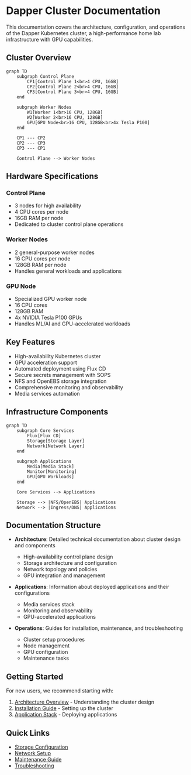 # Dapper Cluster Documentation

This documentation covers the architecture, configuration, and operations of the Dapper Kubernetes cluster, a high-performance home lab infrastructure with GPU capabilities.

## Cluster Overview

```mermaid
graph TD
    subgraph Control Plane
        CP1[Control Plane 1<br>4 CPU, 16GB]
        CP2[Control Plane 2<br>4 CPU, 16GB]
        CP3[Control Plane 3<br>4 CPU, 16GB]
    end

    subgraph Worker Nodes
        W1[Worker 1<br>16 CPU, 128GB]
        W2[Worker 2<br>16 CPU, 128GB]
        GPU[GPU Node<br>16 CPU, 128GB<br>4x Tesla P100]
    end

    CP1 --- CP2
    CP2 --- CP3
    CP3 --- CP1

    Control Plane --> Worker Nodes
```

## Hardware Specifications

### Control Plane
- 3 nodes for high availability
- 4 CPU cores per node
- 16GB RAM per node
- Dedicated to cluster control plane operations

### Worker Nodes
- 2 general-purpose worker nodes
- 16 CPU cores per node
- 128GB RAM per node
- Handles general workloads and applications

### GPU Node
- Specialized GPU worker node
- 16 CPU cores
- 128GB RAM
- 4x NVIDIA Tesla P100 GPUs
- Handles ML/AI and GPU-accelerated workloads

## Key Features

- High-availability Kubernetes cluster
- GPU acceleration support
- Automated deployment using Flux CD
- Secure secrets management with SOPS
- NFS and OpenEBS storage integration
- Comprehensive monitoring and observability
- Media services automation

## Infrastructure Components

```mermaid
graph TD
    subgraph Core Services
        Flux[Flux CD]
        Storage[Storage Layer]
        Network[Network Layer]
    end

    subgraph Applications
        Media[Media Stack]
        Monitor[Monitoring]
        GPU[GPU Workloads]
    end

    Core Services --> Applications

    Storage --> |NFS/OpenEBS| Applications
    Network --> |Ingress/DNS| Applications
```

## Documentation Structure

- **Architecture**: Detailed technical documentation about cluster design and components
  - High-availability control plane design
  - Storage architecture and configuration
  - Network topology and policies
  - GPU integration and management

- **Applications**: Information about deployed applications and their configurations
  - Media services stack
  - Monitoring and observability
  - GPU-accelerated applications

- **Operations**: Guides for installation, maintenance, and troubleshooting
  - Cluster setup procedures
  - Node management
  - GPU configuration
  - Maintenance tasks

## Getting Started

For new users, we recommend starting with:
1. [Architecture Overview](architecture/overview.md) - Understanding the cluster design
2. [Installation Guide](operations/installation.md) - Setting up the cluster
3. [Application Stack](apps/media.md) - Deploying applications

## Quick Links

- [Storage Configuration](architecture/storage.md)
- [Network Setup](architecture/network.md)
- [Maintenance Guide](operations/maintenance.md)
- [Troubleshooting](operations/troubleshooting.md)
